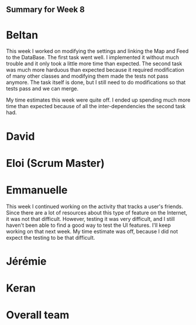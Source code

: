 ## Summary for Week 8

# Beltan

This week I worked on modifying the settings and linking the Map and Feed to the DataBase. The first task went well. I implemented it without much trouble and it only took a little more time than expected. The second task was much more harduous than expected because it required modification of many other classes and modifying them made the tests not pass anymore. The task itself is done, but I still need to do modifications so that tests pass and we can merge.

My time estimates this week were quite off. I ended up spending much more time than expected because of all the inter-dependencies the second task had.

# David


# Eloi (Scrum Master)


# Emmanuelle

This week I continued working on the activity that tracks a user's friends. Since there are a lot of resources about this type of feature on the Internet, it was not that difficult. However, testing it was very difficult, and I still haven't been able to find a good way to test the UI features. I'll keep working on that next week. My time estimate was off, because I did not expect the testing to be that difficult.

# Jérémie


# Keran


# Overall team
